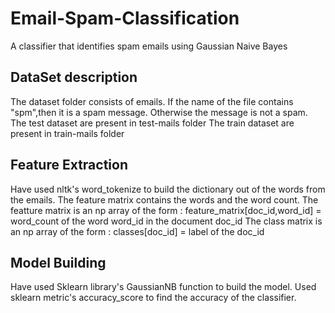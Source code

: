 # Email-Spam-Classification

A classifier that identifies spam emails using Gaussian Naive Bayes


## DataSet description 

The dataset folder consists of emails. If the name of the file contains "spm",then it is a spam message. Otherwise the message is not a spam.
The test dataset are present in test-mails folder
The train dataset are present in train-mails folder

## Feature Extraction

Have used nltk's word_tokenize to build the dictionary out of the words from the emails.
The feature matrix contains the words and the word count. 
The featture matrix is an np array of the form : 
  feature_matrix[doc_id,word_id]   = word_count of the word word_id in the document doc_id
The class matrix is an np array of the form : 
  classes[doc_id] = label of the doc_id

## Model Building

Have used Sklearn library's GaussianNB function to build the model.
Used sklearn metric's accuracy_score to find the accuracy of the classifier. 

